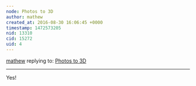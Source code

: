 ```yaml
---
node: Photos to 3D
author: mathew
created_at: 2016-08-30 16:06:45 +0000
timestamp: 1472573205
nid: 13310
cid: 15272
uid: 4
---
```




[mathew](../profile/mathew) replying to: [Photos to 3D](../notes/cfastie/07-26-2016/photos-to-3d)

----
Yes!